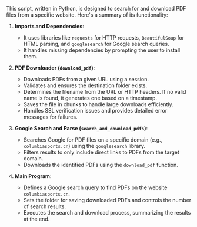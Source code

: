 This script, written in Python, is designed to search for and download PDF files from a specific website. Here's a summary of its functionality:

1. **Imports and Dependencies**:
   - It uses libraries like `requests` for HTTP requests, `BeautifulSoup` for HTML parsing, and `googlesearch` for Google search queries.
   - It handles missing dependencies by prompting the user to install them.

2. **PDF Downloader (`download_pdf`)**:
   - Downloads PDFs from a given URL using a session.
   - Validates and ensures the destination folder exists.
   - Determines the filename from the URL or HTTP headers. If no valid name is found, it generates one based on a timestamp.
   - Saves the file in chunks to handle large downloads efficiently.
   - Handles SSL verification issues and provides detailed error messages for failures.

3. **Google Search and Parse (`search_and_download_pdfs`)**:
   - Searches Google for PDF files on a specific domain (e.g., `columbiasports.cn`) using the `googlesearch` library.
   - Filters results to only include direct links to PDFs from the target domain.
   - Downloads the identified PDFs using the `download_pdf` function.

4. **Main Program**:
   - Defines a Google search query to find PDFs on the website `columbiasports.cn`.
   - Sets the folder for saving downloaded PDFs and controls the number of search results.
   - Executes the search and download process, summarizing the results at the end.
